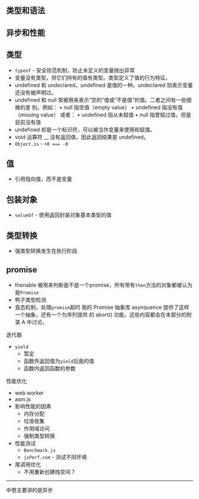 ## 类型和语法

## 异步和性能


## 类型

- `typeof` - 安全防范机制，防止未定义的变量抛出异常
- 变量没有类型，但它们持有的值有类型。类型定义了值的行为特征。
- undefined 和 undeclared，undefined 是值的一种。undeclared 则表示变量还没有被声明过。
- undefined 和 null 常被用来表示“空的”值或“不是值”的值。二者之间有一些细微的差 别。例如： • null 指空值（empty value） • undefined 指没有值（missing value） 或者： • undefined 指从未赋值 • null 指曾赋过值，但是目前没有值
- undefined 却是一个标识符，可以被当作变量来使用和赋值。
- void 运算符 __ 没有返回值，因此返回结果是 undefined。
- `Object.is` - `+0 === -0`

## 值

- 引用指向值，而不是变量

## 包装对象

- `valueOf` - 使用返回封装对象基本类型的值

## 类型转换
- 强类型转换发生在执行阶段

## promise

- thenable 被用来判断是不是一个promise，所有带有`then`方法的对象都被认为是`Promise`
- 鸭子类型检测
- 竟态机制，处理`promise`超时
我的 Promise 抽象库 asynquence 提供了这样一个抽象，还有一个为序列提供 的 abort() 功能，这些内容都会在本部分的附录 A 中讨论。

迭代器
- `yield`
	- 暂定
	- 函数外返回值为`yield`后面的值
	- 函数内返回函数的参数

性能优化
- web worker
- asm.js
- 影响性能的因素
	- 内存分配
	- 垃圾收集
	- 作用域访问
	- 强制类型转换
- 性能测试
	- `Benchmark.js`
	- `jsPerf.com` - 测试不同环境
- 尾调用优化
	- 不用重新创建栈空间？

----
中卷主要讲的是异步



